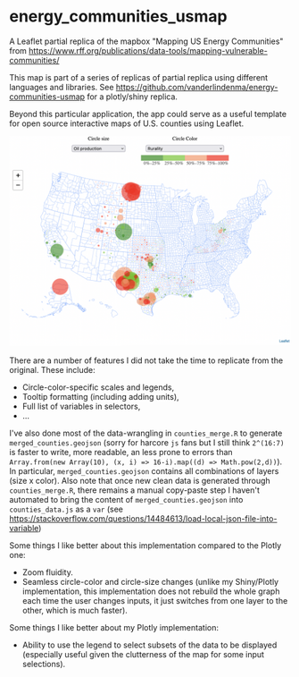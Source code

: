 # energy_communities_usmap
 A Leaflet partial replica of the mapbox "Mapping US Energy Communities" from https://www.rff.org/publications/data-tools/mapping-vulnerable-communities/
 
This map is part of a series of replicas of partial replica using different languages and libraries. See https://github.com/vanderlindenma/energy-communities-usmap for a plotly/shiny replica.

Beyond this particular application, the app could serve as a useful template
for open source interactive maps of U.S. counties using Leaflet.

![](screenshot.png)

There are a number of features I did not take the time to replicate from the original. These include:

- Circle-color-specific scales and legends,
- Tooltip formatting (including adding units),
- Full list of variables in selectors,
- ...

I've also done most of the data-wrangling in `counties_merge.R` to generate `merged_counties.geojson` (sorry for harcore `js` fans but I still think `2^(16:7)` is faster to write, more readable, an less prone to errors than `Array.from(new Array(10), (x, i) => 16-i).map((d) => Math.pow(2,d))`). 
In particular, `merged_counties.geojson` contains all combinations of layers (size x color).
Also note that once new clean data is generated through `counties_merge.R`, there remains a manual copy-paste step I haven't automated to bring the content of `merged_counties.geojson` into `counties_data.js` as a `var` (see https://stackoverflow.com/questions/14484613/load-local-json-file-into-variable)

Some things I like better about this implementation compared to the Plotly one:

- Zoom fluidity.
- Seamless circle-color and circle-size changes (unlike my Shiny/Plotly implementation, this implementation does not rebuild the whole graph each time the user changes inputs, it just switches from one layer to the other, which is much faster).

Some things I like better about my Plotly implementation:

- Ability to use the legend to select subsets of the data to be displayed (especially useful given the clutterness of the map for some input selections).




